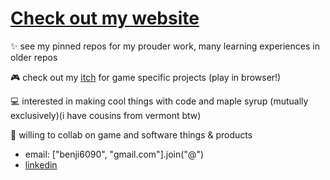 # [Check out my website](https://benlloyd50.github.io/Portfolio/)

✨ see my pinned repos for my prouder work, many learning experiences in older repos

🎮 check out my [itch](https://benlloyd50.itch.io/) for game specific projects (play in browser!)

💻 interested in making cool things with code and maple syrup (mutually exclusively)(i have cousins from vermont btw)

📒 willing to collab on game and software things & products

- email: ["benji6090", "gmail.com"].join("@")
- [linkedin](https://www.linkedin.com/in/benjamin-lloyd-927a46180/)


<!---
benlloyd50/benlloyd50 is a ✨ special ✨ repository because its `README.md` (this file) appears on your GitHub profile.
You can click the Preview link to take a look at your changes.
--->
